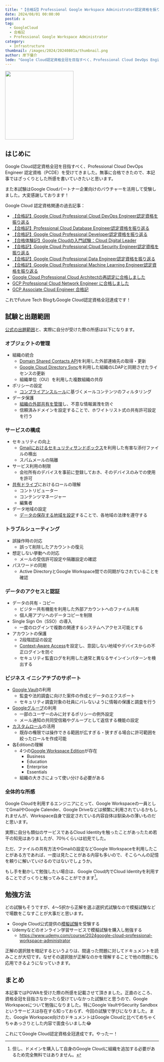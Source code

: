 ```yaml
---
title: "【合格記】Professional Google Workspace Administrator認定資格を振り返る"
date: 2024/08/01 00:00:00
postid: a
tag:
  - GoogleCloud
  - 合格記
  - Professional Google Workspace Administrator
category:
  - Infrastructure
thumbnail: /images/2024/20240801a/thumbnail.png
author: 岸下優介
lede: "Google Cloud認定資格全冠を目指すべく、Professional Cloud DevOps Engineer 認定資格（PCDE）を受けてきました。無事に合格することができたので、本記事ではざっくりとした所感を書いていきたいと思います"
---
```


<img src="/images/2024/20240801a/images.png" alt="" width="224" height="224">

## はじめに

Google Cloud認定資格全冠を目指すべく、Professional Cloud DevOps Engineer 認定資格（PCDE）を受けてきました。無事に合格できたので、本記事ではざっくりとした所感を書いていきたいと思います。

また本試験はGoogle Cloudパートナー企業向けのバウチャーを活用して受験しました。大変感謝しております！

Google Cloud 認定資格関連の過去記事：

- [【合格記】Google Cloud Professional Cloud DevOps Engineer認定資格を振り返る](/articles/20240731a/)
- [【合格記】Professional Cloud Database Engineer認定資格を振り返る](/articles/20240730a/)
- [【合格記】Google Cloud Professional Developer認定資格を振り返る](/articles/20240117a/)
- [【合格体験記】Google Cloudの入門試験：Cloud Digital Leader](/articles/20231226a/)
- [【合格記】Google Cloud Professional Cloud Security Engineer認定資格を振り返る](/articles/20230921a/)
- [【合格記】Google Cloud Professional Data Engineer認定資格を振り返る](/articles/20211013a/)
- [【合格記】Google Cloud Professional Machine Learning Engineer認定資格を振り返る](/articles/20220930a/)
- [Google Cloud Professional Cloud Architectの再認定に合格しました](/articles/20220411a/)
- [GCP Professional Cloud Network Engineer に合格しました](/articles/20200902/)
- [GCP Associate Cloud Engineer 合格記](/articles/20210625a/)

これでFuture Tech BlogもGoogle Cloud認定資格全冠達成です！

## 試験と出題範囲

[公式の出題範囲](https://cloud.google.com/learn/certification/google-workspace-administrator?hl=ja)と、実際に自分が受けた際の所感は以下になります。

### オブジェクトの管理

- 組織の統合
  - [Domain Shared Contacts API](https://developers.google.com/admin-sdk/domain-shared-contacts/overview?hl=ja)を利用した外部連絡先の取得・更新
  - [Google Cloud Directory Sync](https://support.google.com/a/answer/106368?hl=ja)を利用した組織のLDAPと同期させたライセンスの更新
  - 組織単位（OU）を利用した複数組織の共存
- ポリシーの設定
  - [コンプライアンスルール](https://support.google.com/a/answer/1346934?hl=ja)に基づくメールコンテンツのフィルタリング
- データ保護
  - [組織の外部共有を管理](https://support.google.com/a/answer/60781)し、不意な情報漏洩を防ぐ
  - 信頼済みドメインを設定することで、ホワイトリスト式の共有許可設定を行う

### サービスの構成

- セキュリティの向上
  - [Gmailにおけるセキュリティサンドボックス](https://support.google.com/a/answer/7676854?hl=ja)を利用した有害な添付ファイルの検出
  - スパムメールの隔離
- サービス利用の制限
  - 会社所有のデバイスを事前に登録しておき、そのデバイスのみでの使用を許可
- [共有ドライブ](https://support.google.com/a/answer/7662202?hl=ja)におけるロールの理解
  - コントリビューター
  - コンテンツマネージャー
  - 編集者
- データ地域の設定
  - [データの保存する地域を設定](https://support.google.com/a/answer/14310028?hl=ja&visit_id=638571458221023820-1919767428&rd=1)することで、各地域の法律を遵守する

### トラブルシューティング

- 誤操作時の対応
  - 誤って削除したアカウントの復元
- 想定しない挙動への対応
  - メールの受信許可設定や隔離設定の確認
- パスワードの同期
  - Active DirectoryとGoogle Workspace間での同期がなされていることを確認

### データのアクセスと認証

- データの共有・コピー
  - ビジター共有機能を利用した外部アカウントへのファイル共有
  - 個人用アプリへのデータコピーを制限
- Single Sign On（SSO）の導入
  - 一度のログインで複数の関連するシステムへアクセス可能とする
- アカウントの保護
  - 2段階認証の設定
  - [Context-Aware Access](https://support.google.com/a/answer/9275380?hl=ja)を設定し、意図しない地域やデバイスからの不正ログインを防ぐ
  - セキュリティ監査ログを利用した通常と異なるサインインパターンを検出する

### ビジネス イニシアチブのサポート

- [Google Vault](https://support.google.com/vault/answer/2462365)の利用
  - 監査や法的調査に向けた案件の作成とデータのエクスポート
  - セキュリティ調査対象の社員にバレないように情報の保護と調査を行う
- [Googleグループ](https://support.google.com/groups/answer/2464926?hl=ja)の利用
  - 一部のユーザーのみに対するポリシーの例外設定
  - メール通知の共同受信箱やグループとして返信する機能の設定
- [カスタムロール](https://support.google.com/a/answer/2406043?hl=ja&ref_topic=9832445&sjid=8210008712949249448-AP)の活用
  - 既存の権限では操作できる範囲が広すぎる・狭すぎる場合に許可範囲を絞ったロールを作成可能
- 各Editionの理解
  - 4つの[Google Workspace Edition](https://support.google.com/a/answer/6043385?hl=ja&co=DASHER._Family%3DBusiness)が存在
    - Business
    - Education
    - Enterprise
    - Essentials
  - 組織の大きさによって使い分ける必要がある

### 全体的な所感

Google Cloudを利用するエンジニアにとって、Google Workspaceの一員としてGmailやGoogle Calender、Google Driveなどは頻繁に利用されているかもしれませんが、Workspace自身で設定されている内容自体は馴染みの薄いものだと思います。

実際に自分も類似のサービスであるCloud Identityを触ったことがあったため若干の知見はありましたが、70％くらいは初見でした。

ただ、ファイルの共有方法やGmailの設定などGoogle Workspaceを利用したことがある方であれば、一度は見たことがある内容も多いので、そこらへんの記憶を頼りに解いていけるのではないでしょうか。

もし手を動かして勉強したい場合は、Google Cloud内でCloud Identityを利用することでざっくりと触ってみることができます[^1]。

## 勉強方法

どの試験もそうですが、4～5択から正解を選ぶ選択式試験なので模擬試験などで場数をこなすことが大事だと思います。

- Google Cloud公式提供の[模擬試験](https://docs.google.com/forms/d/e/1FAIpQLSfjO0tdoBiwvmmy-fcJVtKVwEavDoupVsUSJSw1cDqT2Zoj7Q/viewform?hl=ja)を受験する
- Udemyなどのオンライン学習サービスで模擬試験を購入し勉強する
  - https://www.udemy.com/course/2024google-cloud-professional-workspace-administrator

正解の選択肢を暗記するというよりは、間違った問題に対してドキュメントを読みことが大切です。なぜその選択肢が正解なのかを理解することで他の問題にも応用できるようになっていきます。

## まとめ

本記事ではPGWAを受けた際の所感を記載させて頂きました。正直のところ、資格全冠を目指さなかったら受けていなかった試験だと思うので、Google Workspaceについて勉強になりました。特にGoogle VaultやSecurity Sandboxというサービスは存在すら知っておらず、今回の試験で学びになりました。また、Google Workspace向けのドキュメントはGoogle Cloudと比べてめちゃくちゃあっさりとした内容で面食らいました😂

これにてGoogle Cloud認定資格全冠達成です。やったー！

[^1]:但し、ドメインを購入して自身のGoogle Cloudに組織を追加する必要があるため完全無料ではありません。
